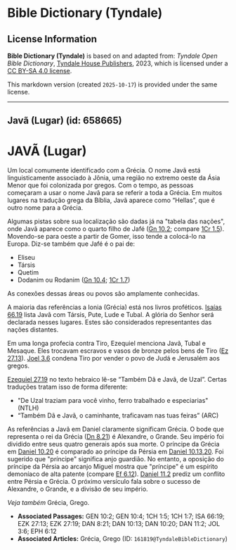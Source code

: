 # Bible Dictionary (Tyndale)

## License Information

**Bible Dictionary (Tyndale)** is based on and adapted from: _Tyndale Open Bible Dictionary_, [Tyndale House Publishers](https://tyndaleopenresources.com/), 2023, which is licensed under a [CC BY-SA 4.0 license](https://creativecommons.org/licenses/by-sa/4.0/legalcode.en).

This markdown version (created `2025-10-17`) is provided under the same license.



--------------------------------

## Javã (Lugar) (id: 658665)

JAVÃ (Lugar)
============

Um local comumente identificado com a Grécia. O nome Javã está linguisticamente associado à Jônia, uma região no extremo oeste da Ásia Menor que foi colonizada por gregos. Com o tempo, as pessoas começaram a usar o nome Javã para se referir a toda a Grécia. Em muitos lugares na tradução grega da Bíblia, Javã aparece como “Hellas”, que é outro nome para a Grécia.

Algumas pistas sobre sua localização são dadas já na "tabela das nações", onde Javã aparece como o quarto filho de Jafé ([Gn 10\.2](https://ref.ly/Gen10:2); compare [1Cr 1\.5](https://ref.ly/1Chr1:5)). Movendo\-se para oeste a partir de Gomer, isso tende a colocá\-lo na Europa. Diz\-se também que Jafé é o pai de:

* Eliseu
* Társis
* Quetim
* Dodanim ou Rodanim ([Gn 10\.4](https://ref.ly/Gen10:4); [1Cr 1\.7](https://ref.ly/1Chr1:7))

As conexões dessas áreas ou povos são amplamente conhecidas.

A maioria das referências a Ionia (Grécia) está nos livros proféticos. [Isaías 66\.19](https://ref.ly/Isa66:19) lista Javã com Társis, Pute, Lude e Tubal. A glória do Senhor será declarada nesses lugares. Estes são considerados representantes das nações distantes.

Em uma longa profecia contra Tiro, Ezequiel menciona Javã, Tubal e Mesaque. Eles trocavam escravos e vasos de bronze pelos bens de Tiro ([Ez 27\.13](https://ref.ly/Ezek27:13)). [Joel 3\.6](https://ref.ly/Joel3:6) condena Tiro por vender o povo de Judá e Jerusalém aos gregos.

[Ezequiel 27\.19](https://ref.ly/Ezek27:19) no texto hebraico lê\-se “Também Dã e Javã, de Uzal”. Certas traduções tratam isso de forma diferente:

* "De Uzal traziam para você vinho, ferro trabalhado e especiarias" (NTLH)
* “Também Dã e Javã, o caminhante, traficavam nas tuas feiras” (ARC)

As referências a Javã em Daniel claramente significam Grécia. O bode que representa o rei da Grécia ([Dn 8\.21](https://ref.ly/Dan8:21)) é Alexandre, o Grande. Seu império foi dividido entre seus quatro generais após sua morte. O príncipe da Grécia em [Daniel 10\.20](https://ref.ly/Dan10:20) é comparado ao príncipe da Pérsia em [Daniel 10\.13,20](https://ref.ly/Dan10:13,Dan10:20). Foi sugerido que "príncipe" significa anjo guardião. No entanto, a oposição do príncipe da Pérsia ao arcanjo Miguel mostra que "príncipe" é um espírito demoníaco de alta patente (compare [Ef 6\.12](https://ref.ly/Eph6:12)). [Daniel 11\.2](https://ref.ly/Dan11:2) prediz um conflito entre Pérsia e Grécia. O próximo versículo fala sobre o sucesso de Alexandre, o Grande, e a divisão de seu império.

*Veja também* Grécia, Grego.

* **Associated Passages:** GEN 10:2; GEN 10:4; 1CH 1:5; 1CH 1:7; ISA 66:19; EZK 27:13; EZK 27:19; DAN 8:21; DAN 10:13; DAN 10:20; DAN 11:2; JOL 3:6; EPH 6:12
* **Associated Articles:** Grécia, Grego (ID: `161819@TyndaleBibleDictionary`)

